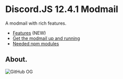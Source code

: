 # Discord.JS 12.4.1 Modmail

A modmail with rich features.

- [Features](https://github.com/Cyanic76/discord-modmail/wiki/Features) (NEW)
- [Get the modmail up and running](https://github.com/Cyanic76/discord-modmail/wiki/Installation)
- [Needed npm modules](https://github.com/Cyanic76/discord-modmail/wiki/Dependencies)

## About.

![GitHub OG](https://opengraph.githubassets.com/deafcb8c867e1c48b0dfb81deea1c3791330643f8571a0d15986c89303fce9d7/Cyanic76/discord-modmail)




















